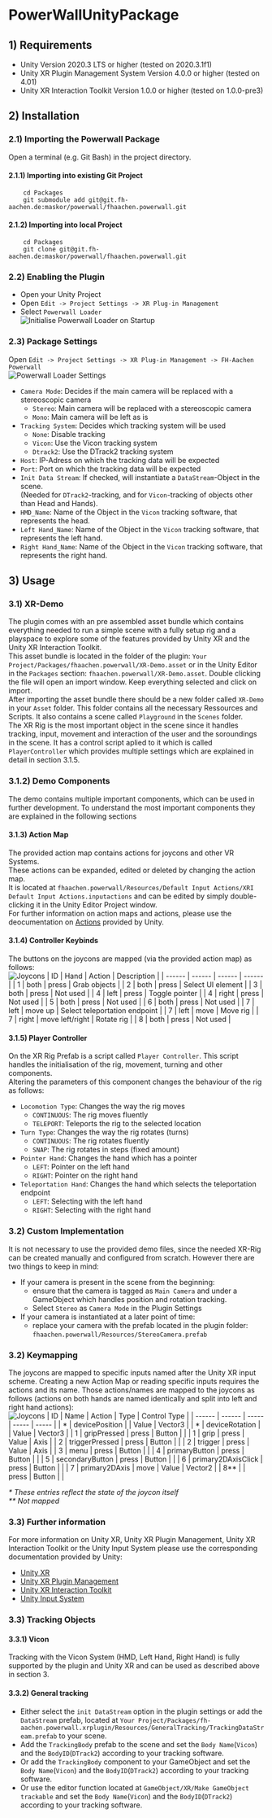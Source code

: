 # PowerWallUnityPackage

## 1) Requirements

- Unity Version 2020.3 LTS or higher (tested on 2020.3.1f1)
- Unity XR Plugin Management System Version 4.0.0 or higher (tested on 4.01)
- Unity XR Interaction Toolkit Version 1.0.0 or higher (tested on 1.0.0-pre3)

## 2) Installation

### 2.1) Importing the Powerwall Package

Open a terminal (e.g. Git Bash) in the project directory.

#### 2.1.1) Importing into existing Git Project

```
    cd Packages
    git submodule add git@git.fh-aachen.de:maskor/powerwall/fhaachen.powerwall.git
```

#### 2.1.2) Importing into local Project

```
    cd Packages
    git clone git@git.fh-aachen.de:maskor/powerwall/fhaachen.powerwall.git
```

### 2.2) Enabling the Plugin

- Open your Unity Project
- Open `Edit -> Project Settings -> XR Plug-in Management`
- Select `Powerwall Loader`  
![Initialise Powerwall Loader on Startup](./Documentation/InitialisePowerwall.PNG)

### 2.3) Package Settings

Open `Edit -> Project Settings -> XR Plug-in Management -> FH-Aachen Powerwall`  
![Powerwall Loader Settings](./Documentation/SettingsPowerwall.PNG)  

- `Camera Mode`: Decides if the main camera will be replaced with a stereoscopic camera
  - `Stereo`: Main camera will be replaced with a stereoscopic camera
  - `Mono`: Main camera will be left as is
- `Tracking System`: Decides which tracking system will be used
  - `None`: Disable tracking
  - `Vicon`: Use the Vicon tracking system
  - `Dtrack2`: Use the DTrack2 tracking system
- `Host`: IP-Adress on which the tracking data will be expected
- `Port`: Port on which the tracking data will be expected
- `Init Data Stream`: If checked, will instantiate a `DataStream`-Object in the scene.  
(Needed for `DTrack2`-tracking, and  for `Vicon`-tracking of objects other than Head and Hands).
- `HMD_Name`: Name of the Object in the `Vicon` tracking software, that represents the head.
- `Left Hand_Name`: Name of the Object in the `Vicon` tracking software, that represents the left hand.
- `Right Hand_Name`: Name of the Object in the `Vicon` tracking software, that represents the right hand.

## 3) Usage

### 3.1) XR-Demo
The plugin comes with an pre assembled asset bundle which contains everything needed to run a simple scene with a fully setup rig and a playspace to explore some of the features provided by Unity XR and the Unity XR Interaction Toolkit. <br>
This asset bundle is located in the folder of the plugin: `Your Project/Packages/fhaachen.powerwall/XR-Demo.asset` or in the Unity Editor in the `Packages` section: `fhaachen.powerwall/XR-Demo.asset`. Double clicking the file will open an import window. Keep everything selected and click on import. <br>
After importing the asset bundle there should be a new folder called `XR-Demo` in your `Asset` folder. This folder contains all the necessary Ressources and Scripts. It also contains a scene called `Playground` in the `Scenes` folder. <br>
The XR Rig is the most important object in the scene since it handles tracking, input, movement and interaction of the user and the soroundings in the scene. It has a control script aplied to it which is called `PlayerController` which provides multiple settings which are explained in detail in section 3.1.5.

### 3.1.2) Demo Components

The demo contains multiple important components, which can be used in further development. To understand the most important components they are explained in the following sections

#### 3.1.3) Action Map

The provided action map contains actions for joycons and other VR Systems.<br>
These actions can be expanded, edited or deleted by changing the action map.<br>
It is located at `fhaachen.powerwall/Resources/Default Input Actions/XRI Default Input Actions.inputactions` and can be edited by simply double-clicking it in the Unity Editor Project window.<br>
For further information on action maps and actions, please use the deocumentation on [Actions](https://docs.unity3d.com/Packages/com.unity.inputsystem@0.2/manual/Actions.html) provided by Unity.

#### 3.1.4) Controller Keybinds

The buttons on the joycons are mapped (via the provided action map) as follows:<br>
![Joycons](./Documentation/Joycons.png)
| ID | Hand | Action | Description |
| ------ | ------ | ------ | ------ |
| 1 | both | press | Grab objects |
| 2 | both | press | Select UI element |
| 3 | both | press | Not used |
| 4 | left | press | Toggle pointer |
| 4 | right | press | Not used |
| 5 | both | press | Not used |
| 6 | both | press | Not used |
| 7 | left | move up | Select teleportation endpoint |
| 7 | left | move | Move rig |
| 7 | right | move left/right | Rotate rig |
| 8 | both | press | Not used |

#### 3.1.5) Player Controller

On the XR Rig Prefab is a script called `Player Controller`. This script handles the initialisation of the rig, movement, turning and other components. <br>
Altering the parameters of this component changes the behaviour of the rig as follows:
- `Locomotion Type`: Changes the way the rig moves
  - `CONTINUOUS`: The rig moves fluently 
  - `TELEPORT`: Teleports the rig to the selected location
- `Turn Type`: Changes the way the rig rotates (turns)
  - `CONTINUOUS`: The rig rotates fluently
  - `SNAP`: The rig rotates in steps (fixed amount)
- `Pointer Hand`: Changes the hand which has a pointer
  - `LEFT`: Pointer on the left hand
  - `RIGHT`: Pointer on the right hand
- `Teleportation Hand`: Changes the hand which selects the teleportation endpoint
  - `LEFT`: Selecting with the left hand
  - `RIGHT`: Selecting with the right hand

### 3.2) Custom Implementation

It is not necessary to use the provided demo files, since the needed XR-Rig can be created manually and configured from scratch.
However there are two things to keep in mind:
- If your camera is present in the scene from the beginning:
  - ensure that the camera is tagged as `Main Camera` and under a GameObject which handles position and rotation tracking.
  - Select `Stereo` as `Camera Mode` in the Plugin Settings
- If your camera is instantiated at a later point of time:
  - replace your camera with the prefab located in the plugin folder:  
  `fhaachen.powerwall/Resources/StereoCamera.prefab`

### 3.2) Keymapping

The joycons are mapped to specific inputs named after the Unity XR input scheme. Creating a new Action Map or reading specific inputs requires the actions and its name. Those actions/names are mapped to the joycons as follows (actions on both hands are named identically and split into left and right hand actions):<br>
![Joycons](./Documentation/Joycons.png)
| ID | Name | Action | Type | Control Type |
| ------ | ------ | ----- | ----- | ----- |
| * | devicePosition |  | Value | Vector3 |
| * | deviceRotation |  | Value | Vector3 |
| 1 | gripPressed | press | Button |  |
| 1 | grip | press | Value | Axis |
| 2 | triggerPressed | press | Button |  |
| 2 | trigger | press | Value | Axis |
| 3 | menu | press | Button |  |
| 4 | primaryButton | press | Button |  |
| 5 | secondaryButton | press | Button |  |
| 6 | primary2DAxisClick | press | Button |  |
| 7 | primary2DAxis | move | Value | Vector2 |
| 8** |  | press | Button |  |

_* These entries reflect the state of the joycon itself_
<br>_** Not mapped_

### 3.3) Further information

For more information on Unity XR, Unity XR Plugin Management, Unity XR Interaction Toolkit or the Unity Input System please use the corresponding documentation provided by Unity:

- [Unity XR](https://docs.unity3d.com/Manual/XR.html)
- [Unity XR Plugin Management](https://docs.unity3d.com/Packages/com.unity.xr.management@4.0/manual/index.html)
- [Unity XR Interaction Toolkit](https://docs.unity3d.com/Packages/com.unity.xr.interaction.toolkit@1.0/manual/index.html)
- [Unity Input System](https://docs.unity3d.com/Packages/com.unity.inputsystem@1.0/manual/QuickStartGuide.html)

### 3.3) Tracking Objects

#### 3.3.1) Vicon

Tracking with the Vicon System (HMD, Left Hand, Right Hand) is fully supported by the plugin and Unity XR and can be used as described above in section 3.

#### 3.3.2) General tracking

- Either select the `init DataStream` option in the plugin settings or add the `DataStream` prefab, located at `Your Project/Packages/fh-aachen.powerwall.xrplugin/Resources/GeneralTracking/TrackingDataStream.prefab` to your scene.
- Add the `TrackingBody` prefab to the scene and set the `Body Name`(`Vicon`) and the `BodyID`(`DTrack2`) according to your tracking software.
- Or add the `TrackingBody` component to your GameObject and set the `Body Name`(`Vicon`) and the `BodyID`(`DTrack2`) according to your tracking software.
- Or use the editor function located at `GameObject/XR/Make GameObject trackable` and set the `Body Name`(`Vicon`) and the `BodyID`(`DTrack2`) according to your tracking software.

